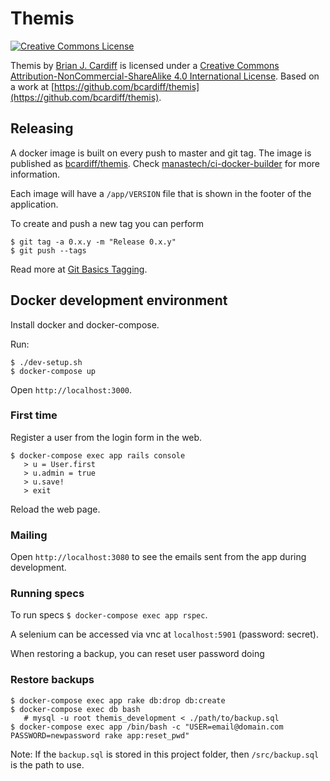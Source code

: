 # Themis

[![Creative Commons License](https://i.creativecommons.org/l/by-nc-sa/4.0/88x31.png)](http://creativecommons.org/licenses/by-nc-sa/4.0/)

Themis by [Brian J. Cardiff](https://github.com/bcardiff) is licensed under a [Creative Commons Attribution-NonCommercial-ShareAlike 4.0 International License](http://creativecommons.org/licenses/by-nc-sa/4.0/).
Based on a work at [https://github.com/bcardiff/themis](https://github.com/bcardiff/themis).

## Releasing

A docker image is built on every push to master and git tag. The image is published as [bcardiff/themis](https://hub.docker.com/r/bcardiff/themis). Check [manastech/ci-docker-builder](https://github.com/manastech/ci-docker-builder/) for more information.

Each image will have a `/app/VERSION` file that is shown in the footer of the application.

To create and push a new tag you can perform

```
$ git tag -a 0.x.y -m "Release 0.x.y"
$ git push --tags
```

Read more at [Git Basics Tagging](https://git-scm.com/book/en/v2/Git-Basics-Tagging).

## Docker development environment

Install docker and docker-compose.

Run:

```
$ ./dev-setup.sh
$ docker-compose up
```

Open `http://localhost:3000`.

### First time

Register a user from the login form in the web.

```
$ docker-compose exec app rails console
   > u = User.first
   > u.admin = true
   > u.save!
   > exit
```

Reload the web page.

### Mailing

Open `http://localhost:3080` to see the emails sent from the app during development.

### Running specs

To run specs `$ docker-compose exec app rspec`.

A selenium can be accessed via vnc at `localhost:5901` (password: secret).

When restoring a backup, you can reset user password doing

### Restore backups

```
$ docker-compose exec app rake db:drop db:create
$ docker-compose exec db bash
   # mysql -u root themis_development < ./path/to/backup.sql
$ docker-compose exec app /bin/bash -c "USER=email@domain.com PASSWORD=newpassword rake app:reset_pwd"
```

Note: If the `backup.sql` is stored in this project folder, then `/src/backup.sql` is the path to use.
